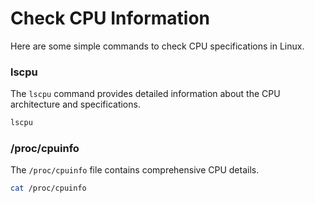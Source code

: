 # Check CPU Information

Here are some simple commands to check CPU specifications in Linux.

### lscpu

The `lscpu` command provides detailed information about the CPU architecture and specifications.

```bash
lscpu
```

### /proc/cpuinfo

The `/proc/cpuinfo` file contains comprehensive CPU details.

```bash
cat /proc/cpuinfo
```
